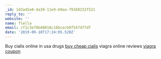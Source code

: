 ```yaml
---
_id: 1d3a45a0-da39-11e9-b9aa-79160232f521
reply_to: ''
website: ''
name: flella
email: cf1c3e78b40818c16bcecb9f547d77df
date: '2019-09-18T17:24:05.520Z'
---
```

Buy cialis online in usa drugs <a href="http://cialismrxcialis.com/#">buy cheap cialis</a> viagra online reviews <a href="http://genviagramdmrx.com/#">viagra coupon</a>
